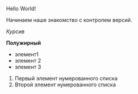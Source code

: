 Hello World!

Начинаем наше знакомство с контролем версий.

*Курсив*

**Полужирный**

* элемент1
* элемент 2
* элемент 3

1. Первый элемент нумерованного списка
2. Второй элемент нумерованного списка
